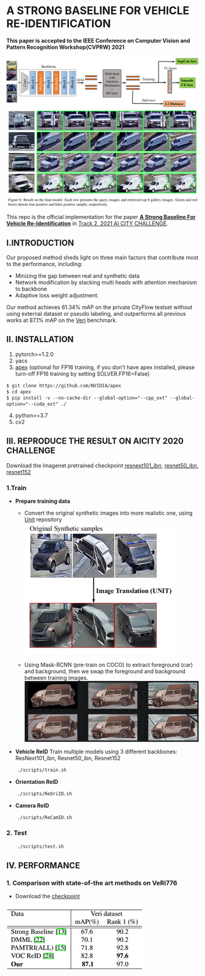 # A STRONG BASELINE FOR VEHICLE RE-IDENTIFICATION
**This paper is accepted to the IEEE Conference on Computer Vision and Pattern Recognition Workshop(CVPRW) 2021**

![](./images/framework.png)
![](images/illustrated.png)

This repo is the official implementation for the paper [**A Strong Baseline For Vehicle Re-Identification**](./images/paper.pdf) in [Track 2, 2021 AI CITY CHALLENGE](https://www.aicitychallenge.org/).


## I.INTRODUCTION
Our proposed method sheds light on three main factors that contribute most to the performance, including:
+ Minizing the gap between real and synthetic data
+ Network modification by stacking multi heads with attention mechanism to backbone
+ Adaptive loss weight adjustment.

Our method achieves 61.34% mAP on the private CityFlow testset without using external dataset or pseudo labeling, and outperforms all previous works at 87.1% mAP on the [Veri](https://vehiclereid.github.io/VeRi/) benchmark.

## II. INSTALLATION
1. pytorch>=1.2.0
2. yacs
3. [apex](https://github.com/NVIDIA/apex) (optional for FP16 training, if you don't have apex installed, please turn-off FP16 training by setting SOLVER.FP16=False)
````
$ git clone https://github.com/NVIDIA/apex
$ cd apex
$ pip install -v --no-cache-dir --global-option="--cpp_ext" --global-option="--cuda_ext" ./
````
4. python>=3.7
5. cv2
## III. REPRODUCE THE RESULT ON AICITY 2020 CHALLENGE
Download the Imagenet pretrained checkpoint [resnext101_ibn](https://drive.google.com/file/d/197nnkY9fZpiE-96B31V59DB-2rm-ZxbG/view?usp=sharing), [resnet50_ibn](http://118.69.233.170:8000/AICity/Imagenet_pretrained/resnet50_ibn_a.pth.tar), [resnet152](http://118.69.233.170:8000/AICity/Imagenet_pretrained/resnet152-b121ed2d.pth)

### 1.Train

+ **Prepare training data**
  - Convert the original synthetic images into more realistic one, using [Unit](https://github.com/mingyuliutw/UNIT) repository
![](images/image_translation.png) 

  - Using Mask-RCNN (pre-train on COCO) to extract foreground (car) and background, then we swap the foreground and background between training images.
![](images/change_background.png) 


+ **Vehicle ReID**
Train multiple models using 3 different backbones: ResNext101_ibn, Resnet50_ibn, Resnet152 
```bash
    ./scripts/train.sh
```

+ **Orientation ReID**
```bash
    ./scripts/ReOriID.sh
```

+ **Camera ReID**
```bash
    ./scripts/ReCamID.sh
```

### 2. Test
```bash
    ./scripts/test.sh
```


## IV. PERFORMANCE

### 1. Comparison with state-of-the art methods on VeRi776
+ Download the [checkpoint](https://drive.google.com/file/d/1iOwk054Fs2pbqnOTQ0UJSv7Yhhk7IRun/view?usp=sharing)

![](images/veri.png)



